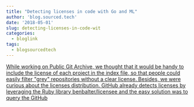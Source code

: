 ```yaml
---
title: "Detecting licenses in code with Go and ML"
author: 'blog.sourced.tech'
date: '2018-05-01'
slug: detecting-licenses-in-code-wit
categories:
  - bloglink
tags:
  - blogsourcedtech
---
```


[While working on Public Git Archive, we thought that it would be handy to include the license of each project in the index file, so that people could easily filter "grey" repositories without a clear license. Besides, we were curious about the licenses distribution. GitHub already detects licenses by leveraging the Ruby library benbalter/licensee and the easy solution was to query the GitHub<i class="fas fa-external-link-alt"></i>](https://blog.sourced.tech//blog.sourced.tech/post/gld/)

